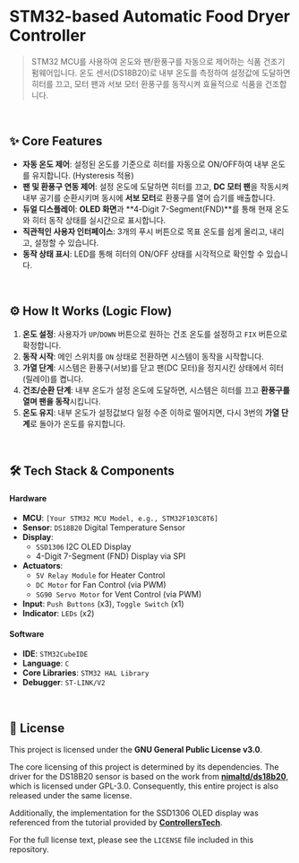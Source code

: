 # STM32-based Automatic Food Dryer Controller

> STM32 MCU를 사용하여 온도와 팬/환풍구를 자동으로 제어하는 식품 건조기 펌웨어입니다. 온도 센서(DS18B20)로 내부 온도를 측정하여 설정값에 도달하면 히터를 끄고, 모터 팬과 서보 모터 환풍구를 동작시켜 효율적으로 식품을 건조합니다.

<br>

## ✨ Core Features

- **자동 온도 제어**: 설정된 온도를 기준으로 히터를 자동으로 ON/OFF하여 내부 온도를 유지합니다. (Hysteresis 적용)
- **팬 및 환풍구 연동 제어**: 설정 온도에 도달하면 히터를 끄고, **DC 모터 팬**을 작동시켜 내부 공기를 순환시키며 동시에 **서보 모터**로 환풍구를 열어 습기를 배출합니다.
- **듀얼 디스플레이**: **OLED 화면**과 **4-Digit 7-Segment(FND)**를 통해 현재 온도와 히터 동작 상태를 실시간으로 표시합니다.
- **직관적인 사용자 인터페이스**: 3개의 푸시 버튼으로 목표 온도를 쉽게 올리고, 내리고, 설정할 수 있습니다.
- **동작 상태 표시**: LED를 통해 히터의 ON/OFF 상태를 시각적으로 확인할 수 있습니다.

<br>

## ⚙️ How It Works (Logic Flow)

1.  **온도 설정**: 사용자가 `UP`/`DOWN` 버튼으로 원하는 건조 온도를 설정하고 `FIX` 버튼으로 확정합니다.
2.  **동작 시작**: 메인 스위치를 `ON` 상태로 전환하면 시스템이 동작을 시작합니다.
3.  **가열 단계**: 시스템은 환풍구(서보)를 닫고 팬(DC 모터)을 정지시킨 상태에서 히터(릴레이)를 켭니다.
4.  **건조/순환 단계**: 내부 온도가 설정 온도에 도달하면, 시스템은 히터를 끄고 **환풍구를 열며 팬을 동작**시킵니다.
5.  **온도 유지**: 내부 온도가 설정값보다 일정 수준 이하로 떨어지면, 다시 3번의 **가열 단계**로 돌아가 온도를 유지합니다.

<br>

## 🛠️ Tech Stack & Components

#### Hardware
- **MCU**: `[Your STM32 MCU Model, e.g., STM32F103C8T6]`
- **Sensor**: `DS18B20` Digital Temperature Sensor
- **Display**: 
    - `SSD1306` I2C OLED Display
    - 4-Digit 7-Segment (FND) Display via SPI
- **Actuators**:
    - `5V Relay Module` for Heater Control
    - `DC Motor` for Fan Control (via PWM)
    - `SG90 Servo Motor` for Vent Control (via PWM)
- **Input**: `Push Buttons` (x3), `Toggle Switch` (x1)
- **Indicator**: `LEDs` (x2)

#### Software
- **IDE**: `STM32CubeIDE`
- **Language**: `C`
- **Core Libraries**: `STM32 HAL Library`
- **Debugger**: `ST-LINK/V2`

<br>

## 📜 License

This project is licensed under the **GNU General Public License v3.0**.

The core licensing of this project is determined by its dependencies. The driver for the DS18B20 sensor is based on the work from **[nimaltd/ds18b20](https://github.com/nimaltd/ds18b20)**, which is licensed under GPL-3.0. Consequently, this entire project is also released under the same license.

Additionally, the implementation for the SSD1306 OLED display was referenced from the tutorial provided by **[ControllersTech](https://controllerstech.com/oled-display-using-i2c-stm32/)**.

For the full license text, please see the `LICENSE` file included in this repository.
